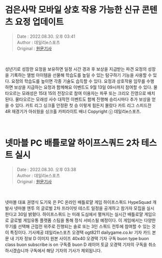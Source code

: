 <!-- 타이틀 -->  
# 검은사막 모바일 상호 작용 가능한 신규 콘텐츠 요정 업데이트  
<!-- 기사 정보 -->  
> Date : 2022.08.30. 오후 03:41  
> Author : 데일리e스포츠  
> Original : [원문기사](https://n.news.naver.com/mnews/article/347/0000166088?sid=105)  
<br/>  
<!-- 대표 이미지 -->  
<img alt="" src="https://imgnews.pstatic.net/image/347/2022/08/30/2022083015383305169d01e022ea658143127139_20220830154101448.jpg?type=w647"/>  
<br/><br/>  
<!-- 기사 본문 -->  
성년기로 성장한 요정을 보유하면 일정 시간 경과 후 보상을 지급받는 파견 요정의 성장을 기록하는 앨범 아이템을 선물해 학습도를 높일 수 있는 탐구하기 기능을 사용할 수 있다.
요정의 학습도를 높이면 각종 기술도 습득할 수 있다.
요정과 상호작용 임무를 수행하면 보상을 지급하는 요정과 함께해요 이벤트도 9월 13일 09시까지 참여할 수 있다.
물타오르는 모래성은 15대 15의 전장으로 참여 이용자는 파푸 또는 크리오 진영으로 배치된다.
물타오르는 모래성 사수 대작전 이벤트도 함께 진행해 승리시마다 추가 보상을 얻을 수 있다.
카트 리그 싱크홀 안정환 첫 승 이렇게 힘든지 몰랐다 카트 리그 스피드전 4R 재경기가 아쉬웠을 싱크홀 카피라이트 배너 Copyright ⓒ 데일리e스포츠.  
<br/><br/><br/>  

<!-- 타이틀 -->  
# 넷마블 PC 배틀로얄 하이프스쿼드 2차 테스트 실시  
<!-- 기사 정보 -->  
> Date : 2022.08.30. 오후 03:38  
> Author : 데일리e스포츠  
> Original : [원문기사](https://n.news.naver.com/mnews/article/347/0000166087?sid=105)  
<br/>  
<!-- 대표 이미지 -->  
<img alt="" src="https://imgnews.pstatic.net/image/347/2022/08/30/2022083015360703820d01e022ea658143127139_20220830153801595.jpg?type=w647"/>  
<br/><br/>  
<!-- 기사 본문 -->  
넷마블 대표 권영식 도기욱 은 PC 온라인 배틀로얄 게임 하이프스쿼드 HypeSquad 개발사 넷마블 엔투 의 글로벌 2차 프라이빗 테스트 일정을 공개하고 참가자 모집을 실시한다고 30일 밝혔다.
하이프스쿼드 는 미래 도심에서 펼쳐지는 실시간 배틀로얄 게임으로 글로벌 게임유통 플랫폼 스팀을 통해 정식 서비스될 예정이다.
이 게임에서는 다양한 무기를 선택해 근접전 위주로 진행되는 솔로 또는 3인 스쿼드 전투에 참여할 수 있는 것이 특징이다.
기사제공 데일리e스포츠 오경택 ogt8211 dailygame.co.kr 기자 카드 본문 내 기자 정보 D 이미지 원본 사이즈 40x40 오경택 기자 구독 buon type buon class buon subscribe is on 구독중 buon D 레이어 토글 오경택 기자의 구독을 취소하시겠습니까 구독에서 해당 기자의 기사가 제외됩니다.  
<br/><br/><br/>  

